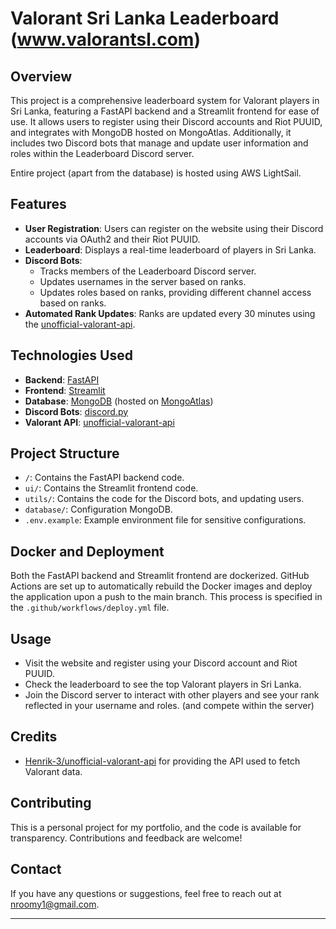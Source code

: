 # Valorant Sri Lanka Leaderboard (www.valorantsl.com)

## Overview

This project is a comprehensive leaderboard system for Valorant players in Sri Lanka, featuring a FastAPI backend and a Streamlit frontend for ease of use. It allows users to register using their Discord accounts and Riot PUUID, and integrates with MongoDB hosted on MongoAtlas. Additionally, it includes two Discord bots that manage and update user information and roles within the Leaderboard Discord server.

Entire project (apart from the database) is hosted using AWS LightSail.

## Features

- **User Registration**: Users can register on the website using their Discord accounts via OAuth2 and their Riot PUUID.
- **Leaderboard**: Displays a real-time leaderboard of players in Sri Lanka.
- **Discord Bots**: 
  - Tracks members of the Leaderboard Discord server.
  - Updates usernames in the server based on ranks.
  - Updates roles based on ranks, providing different channel access based on ranks.
- **Automated Rank Updates**: Ranks are updated every 30 minutes using the [unofficial-valorant-api](https://github.com/Henrik-3/unofficial-valorant-api).

## Technologies Used

- **Backend**: [FastAPI](https://fastapi.tiangolo.com/)
- **Frontend**: [Streamlit](https://streamlit.io/)
- **Database**: [MongoDB](https://www.mongodb.com/) (hosted on [MongoAtlas](https://www.mongodb.com/cloud/atlas))
- **Discord Bots**: [discord.py](https://discordpy.readthedocs.io/en/stable/)
- **Valorant API**: [unofficial-valorant-api](https://github.com/Henrik-3/unofficial-valorant-api)

## Project Structure

- `/`: Contains the FastAPI backend code.
- `ui/`: Contains the Streamlit frontend code.
- `utils/`: Contains the code for the Discord bots, and updating users.
- `database/`: Configuration MongoDB.
- `.env.example`: Example environment file for sensitive configurations.

## Docker and Deployment

Both the FastAPI backend and Streamlit frontend are dockerized. GitHub Actions are set up to automatically rebuild the Docker images and deploy the application upon a push to the main branch. This process is specified in the `.github/workflows/deploy.yml` file.

## Usage

- Visit the website and register using your Discord account and Riot PUUID.
- Check the leaderboard to see the top Valorant players in Sri Lanka.
- Join the Discord server to interact with other players and see your rank reflected in your username and roles. (and compete within the server)

## Credits

- [Henrik-3/unofficial-valorant-api](https://github.com/Henrik-3/unofficial-valorant-api) for providing the API used to fetch Valorant data.

## Contributing

This is a personal project for my portfolio, and the code is available for transparency. Contributions and feedback are welcome!

## Contact

If you have any questions or suggestions, feel free to reach out at [nroomy1@gmail.com](mailto:nroomy1@gmail.com).

---

